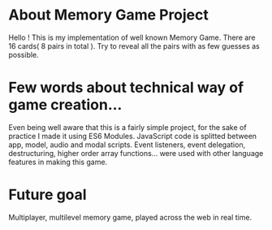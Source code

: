 # About Memory Game Project
Hello ! This is my implementation of well known Memory Game. There are 16 cards( 8 pairs in total ).
Try to reveal all the pairs with as few guesses as possible.
# Few words about technical way of game creation...
Even being well aware that this is a fairly simple project, for the sake of practice I made it using ES6 Modules.
JavaScript code is splitted between app, model, audio and modal scripts.
Event listeners, event delegation, destructuring, higher order array functions... were used with other language features 
in making this game.
# Future goal
Multiplayer, multilevel memory game, played across the web in real time. 

